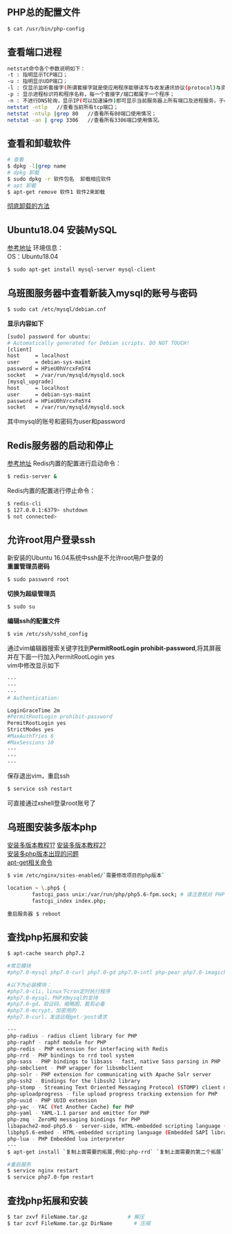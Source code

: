 ## PHP总的配置文件
```bash
$ cat /usr/bin/php-config
```

## 查看端口进程
```bash
netstat命令各个参数说明如下：
-t : 指明显示TCP端口；
-u : 指明显示UDP端口；
-l : 仅显示监听套接字(所谓套接字就是使应用程序能够读写与收发通讯协议(protocol)与资料的程序)；
-p : 显示进程标识符和程序名称，每一个套接字/端口都属于一个程序；
-n : 不进行DNS轮询，显示IP(可以加速操作)即可显示当前服务器上所有端口及进程服务，于grep结合可查看某个具体端口及服务情况；
netstat -ntlp   //查看当前所有tcp端口；
netstat -ntulp |grep 80   //查看所有80端口使用情况；
netstat -an | grep 3306   //查看所有3306端口使用情况。
```

## 查看和卸载软件
```bash
# 查看
$ dpkg -l|grep name
# dpkg 卸载
$ sudo dpkg -r 软件包名  卸载相应软件
# apt 卸载
$ apt-get remove 软件1 软件2来卸载
```
[彻底卸载的方法](https://www.jb51.net/article/144572.htm)

## Ubuntu18.04 安装MySQL
[参考地址](https://www.cnblogs.com/williamjie/p/11126486.html)
环境信息：   
OS：Ubuntu18.04   
```bash
$ sudo apt-get install mysql-server mysql-client
```

## 乌班图服务器中查看新装入mysql的账号与密码
```bash
$ sudo cat /etc/mysql/debian.cnf
```
**显示内容如下**
```bash
[sudo] password for ubuntu: 
# Automatically generated for Debian scripts. DO NOT TOUCH!
[client]
host     = localhost
user     = debian-sys-maint
password = HPieU0hVrcxFm5Y4
socket   = /var/run/mysqld/mysqld.sock
[mysql_upgrade]
host     = localhost
user     = debian-sys-maint
password = HPieU0hVrcxFm5Y4
socket   = /var/run/mysqld/mysqld.sock
```
其中mysql的账号和密码为user和password

## Redis服务器的启动和停止
[参考地址](https://baijiahao.baidu.com/s?id=1552330515936646&wfr=spider&for=pc)
Redis内置的配置进行启动命令：
```bash
$ redis-server &
```
Redis内置的配置进行停止命令：
```bash
$ redis-cli
$ 127.0.0.1:6379> shutdown
$ not connected>
```

## 允许root用户登录ssh
新安装的Ubuntu 16.04系统中ssh是不允许root用户登录的   
**重置管理员密码**
```bash
$ sudo password root
```
**切换为超级管理员**
```bash
$ sudo su
```
**编辑ssh的配置文件**
```bash
$ vim /etc/ssh/sshd_config
```
通过vim编辑器搜索关键字找到**PermitRootLogin prohibit-password**,将其屏蔽并在下面一行加入PermitRootLogin yes   
vim中修改显示如下
```bash
···
···
···
# Authentication:

LoginGraceTime 2m
#PermitRootLogin prohibit-password
PermitRootLogin yes
StrictModes yes
#MaxAuthTries 6
#MaxSessions 10
···
···
···
```
保存退出vim，重启ssh
```bash
$ service ssh restart
```
可直接通过xshell登录root账号了

## 乌班图安装多版本php
[安装多版本教程1?](https://www.cnblogs.com/wtgg/p/9767129.html)
[安装多版本教程2?](https://www.jb51.net/article/145899.htm)   
[安装多php版本出现的问题](https://segmentfault.com/a/1190000014160639)   
[apt-get相关命令](https://www.cnblogs.com/downey-blog/p/10473893.html)
```bash
$ vim /etc/nginx/sites-enabled/`需要修改项目的php版本`

location ~ \.php$ {
        fastcgi_pass unix:/var/run/php/php5.6-fpm.sock; # 请注意核对 PHP 版本
        fastcgi_index index.php;
       
重启服务器 $ reboot
```

## 查找php拓展和安装
```bash
$ apt-cache search php7.2

#常见模块
#php7.0-mysql php7.0-curl php7.0-gd php7.0-intl php-pear php7.0-imagick php7.0-imap php7.0-mcrypt php7.0-memcache php7.0-ming php7.0-ps php7.0-pspell php7.0-recode php7.0-snmp php7.0-sqlite php7.0-tidy php7.0-xmlrpc php7.0-xsl

#以下为必装模块：
#php7.0-cli，linux下cron定时执行程序
#php7.0-mysql，PHP对mysql的支持
#php7.0-gd，验证码、缩略图、裁剪必备
#php7.0-mcrypt，加密用的
#php7.0-curl，发送远程get／post请求

···
php-radius - radius client library for PHP
php-raphf - raphf module for PHP
php-redis - PHP extension for interfacing with Redis
php-rrd - PHP bindings to rrd tool system
php-sass - PHP bindings to libsass - fast, native Sass parsing in PHP
php-smbclient - PHP wrapper for libsmbclient
php-solr - PHP extension for communicating with Apache Solr server
php-ssh2 - Bindings for the libssh2 library
php-stomp - Streaming Text Oriented Messaging Protocol (STOMP) client module for PHP
php-uploadprogress - file upload progress tracking extension for PHP
php-uuid - PHP UUID extension
php-yac - YAC (Yet Another Cache) for PHP
php-yaml - YAML-1.1 parser and emitter for PHP
php-zmq - ZeroMQ messaging bindings for PHP
libapache2-mod-php5.6 - server-side, HTML-embedded scripting language (Apache 2 module)
libphp5.6-embed - HTML-embedded scripting language (Embedded SAPI library)
php-lua - PHP Embedded lua interpreter
···
$ apt-get install `复制上面需要的拓展,例如:php-rrd` `复制上面需要的第二个拓展` `依次类推`

#重启服务
$ service nginx restart
$ service php7.0-fpm restart
```
## 查找php拓展和安装
```bash
$ tar zxvf FileName.tar.gz             # 解压
$ tar zcvf FileName.tar.gz DirName       # 压缩
```
